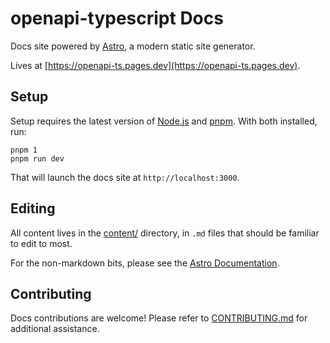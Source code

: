 # openapi-typescript Docs

Docs site powered by [Astro](https://github.com/withastro/astro), a modern static site generator.

Lives at [https://openapi-ts.pages.dev](https://openapi-ts.pages.dev).

## Setup

Setup requires the latest version of [Node.js](https://nodejs.org/en) and [pnpm](https://pnpm.io/). With both installed, run:

```
pnpm 1
pnpm run dev
```

That will launch the docs site at `http://localhost:3000`.

## Editing

All content lives in the [content/](./src/content) directory, in `.md` files that should be familiar to edit to most.

For the non-markdown bits, please see the [Astro Documentation](https://docs.astro.build/en/getting-started/).

## Contributing

Docs contributions are welcome! Please refer to [CONTRIBUTING.md](./CONTRIBUTING.md) for additional assistance.
